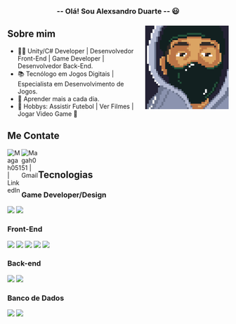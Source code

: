 <h3 align="center"> -- Olá! Sou Alexsandro Duarte -- 😃<h3>

 <img src="./assets/EuPixelArt.png" alt="Khoby" min-width="400px" max-width="200px" width="190px" align="right" margin-top="200px"> 

<p align="left">
  <!--
 <a href="https://discordapp.com/users/676156690395037713/" target="_blank"><img alt="Discord" src="https://img.shields.io/website?label=zF4ke%238556&style=for-the-badge&logo=discord&url=https://discordapp.com/users/676156690395037713/"></a></p>
 -->

## Sobre mim

- 🙋‍♂️ Unity/C# Developer | Desenvolvedor Front-End | Game Developer | Desenvolvedor Back-End.
- 📚 Tecnólogo em Jogos Digitais | Especialista em Desenvolvimento de Jogos.
- 🚩 Aprender mais a cada dia.
- 🧩 Hobbys: Assistir Futebol | Ver Filmes | Jogar Video Game 🧐


## Me Contate

<a href="https://www.linkedin.com/in/alexsandro-duart"><img align="left" alt="Magah051 | LinkedIn" width="32px" src="https://cdn-icons-png.flaticon.com/512/174/174857.png"></a>
<a href="pocmusic321@gmail.com"><img align="left" alt="Magah051 | Gmail" width="38px" src="https://seeklogo.com/images/G/gmail-new-2020-logo-32DBE11BB4-seeklogo.com.png"></a>
<br />

## Tecnologias 
### Game Developer/Design
<img height="25" src="https://img.shields.io/badge/c%23-%23239120.svg?&style=for-the-badge&logo=c-sharp&logoColor=white"> </img>
<img height="25" src="https://img.shields.io/badge/unity-%23000000.svg?&style=for-the-badge&logo=unity&logoColor=white"> </img>
### Front-End
<img height="25" src="https://img.shields.io/badge/html5-E34F26.svg?&style=for-the-badge&logo=html5&logoColor=white"></img>
<img height="25" src="https://img.shields.io/badge/css3-1572B6.svg?&style=for-the-badge&logo=css3&logoColor=white"></img> 
<img height="25" src="https://img.shields.io/badge/javascript-ffff00.svg?&style=for-the-badge&logo=javascript&logoColor=000"></img>
<img height="25" src="https://img.shields.io/badge/react-000033.svg?&style=for-the-badge&logo=react&logoColor=white"> </img>
<img height="25" src="https://img.shields.io/badge/bootstrap-33adff.svg?&style=for-the-badge&logo=bootstrap&logoColor=white"> </img>

### Back-end
<img height="25" src="https://img.shields.io/badge/nodejs-339933.svg?&style=for-the-badge&logo=node.js&logoColor=white"></img>
<img height="25" src="https://img.shields.io/badge/php-000033.svg?&style=for-the-badge&logo=php&logoColor=white"></img>

### Banco de Dados
<img height="25" src="https://img.shields.io/badge/postgresql-336791.svg?&style=for-the-badge&logo=postgresql&logoColor=white"></img>
<img height="25" src="https://img.shields.io/badge/mysql-4479A1.svg?&style=for-the-badge&logo=mysql&logoColor=white"></img>
